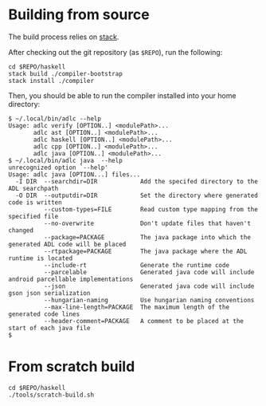 # Building from source

The build process relies on [stack][].

After checking out the git repository (as `$REPO`), run the following:


```
cd $REPO/haskell
stack build ./compiler-bootstrap
stack install ./compiler
```

Then, you should be able to run the compiler installed into your home
directory:

```
$ ~/.local/bin/adlc --help
Usage: adlc verify [OPTION..] <modulePath>...
       adlc ast [OPTION..] <modulePath>...
       adlc haskell [OPTION..] <modulePath>...
       adlc cpp [OPTION..] <modulePath>...
       adlc java [OPTION..] <modulePath>...
$ ~/.local/bin/adlc java  --help
unrecognized option `--help'
Usage: adlc java [OPTION...] files...
  -I DIR  --searchdir=DIR            Add the specifed directory to the ADL searchpath
  -O DIR  --outputdir=DIR            Set the directory where generated code is written
          --custom-types=FILE        Read custom type mapping from the specified file
          --no-overwrite             Don't update files that haven't changed
          --package=PACKAGE          The java package into which the generated ADL code will be placed
          --rtpackage=PACKAGE        The java package where the ADL runtime is located
          --include-rt               Generate the runtime code
          --parcelable               Generated java code will include android parcellable implementations
          --json                     Generated java code will include gson json serialization
          --hungarian-naming         Use hungarian naming conventions
          --max-line-length=PACKAGE  The maximum length of the generated code lines
          --header-comment=PACKAGE   A comment to be placed at the start of each java file
$
```

# From scratch build

```
cd $REPO/haskell
./tools/scratch-build.sh
```

[stack]: https://docs.haskellstack.org/en/stable/README/
[releases]: https://github.com/timbod7/adl/releases
